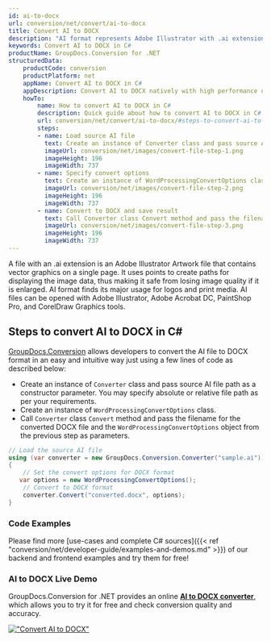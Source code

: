 ```yaml
---
id: ai-to-docx
url: conversion/net/convert/ai-to-docx
title: Convert AI to DOCX
description: "AI format represents Adobe Illustrator with .ai extension. Learn how to convert AI to DOCX file programmatically in C# language using GroupDocs.Conversion for .NET library."
keywords: Convert AI to DOCX in C#
productName: GroupDocs.Conversion for .NET
structuredData:
    productCode: conversion
    productPlatform: net
    appName: Convert AI to DOCX in C#
    appDescription: Convert AI to DOCX natively with high performance using C# language and server side GroupDocs.Conversion for .NET APIs, without the use of any software like Microsoft or Open Office.
    howTo:
        name: How to convert AI to DOCX in C# 
        description: Quick guide about how to convert AI to DOCX in C# with high performance and accuracy.
        url: conversion/net/convert/ai-to-docx/#steps-to-convert-ai-to-docx-in-c
        steps:
        - name: Load source AI file 
          text: Create an instance of Converter class and pass source AI file path as a constructor parameter. You may specify absolute or relative file path as per your requirements. 
          imageUrl: conversion/net/images/convert-file-step-1.png
          imageHeight: 196
          imageWidth: 737
        - name: Specify convert options 
          text: Create an instance of WordProcessingConvertOptions class.
          imageUrl: conversion/net/images/convert-file-step-2.png
          imageHeight: 196
          imageWidth: 737
        - name: Convert to DOCX and save result 
          text: Call Converter class Convert method and pass the filename for the converted HTML file and the WordProcessingConvertOptions object from the previous step as parameters.
          imageUrl: conversion/net/images/convert-file-step-3.png
          imageHeight: 196
          imageWidth: 737
---
```


A file with an .ai extension is an Adobe Illustrator Artwork file that contains vector graphics on a single page. It uses points to create paths for displaying the image data, thus making it safe from losing image quality if it is enlarged. AI format finds its major usage for logos and print media. AI files can be opened with Adobe Illustrator, Adobe Acrobat DC, PaintShop Pro, and CorelDraw Graphics tools.

## Steps to convert AI to DOCX in C#

[GroupDocs.Conversion](https://products.groupdocs.com/conversion/net) allows developers to convert the AI file to DOCX format in an easy and intuitive way just using a few lines of code as described below:

* Create an instance of `Converter` class and pass source AI file path as a constructor parameter. You may specify absolute or relative file path as per your requirements. 
* Create an instance of `WordProcessingConvertOptions` class.
* Call `Converter` class `Convert` method and pass the filename for the converted DOCX file and the `WordProcessingConvertOptions` object from the previous step as parameters.

```csharp
// Load the source AI file
using (var converter = new GroupDocs.Conversion.Converter("sample.ai"))
{
    // Set the convert options for DOCX format
   var options = new WordProcessingConvertOptions();
    // Convert to DOCX format
    converter.Convert("converted.docx", options);
}
```

### Code Examples

Please find more [use-cases and complete C# sources]({{< ref "conversion/net/developer-guide/examples-and-demos.md" >}}) of our backend and frontend examples and try them for free!

### AI to DOCX Live Demo

GroupDocs.Conversion for .NET provides an online [**AI to DOCX converter**](https://products.groupdocs.app/conversion/ai-to-docx), which allows you to try it for free and check conversion quality and accuracy.

[!["Convert AI to DOCX"](conversion/net/images/convert-to-docx/convert-ai-to-docx.png)](https://products.groupdocs.app/conversion/ai-to-docx)